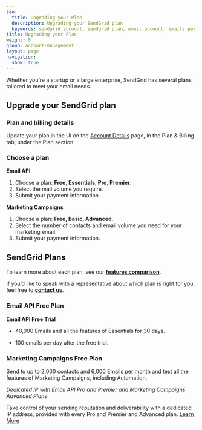 ```yaml
---
seo:
  title: Upgrading your Plan
  description: Upgrading your SendGrid plan
  keywords: sendgrid account, sendgrid plan, email account, emails per month
title: Upgrading your Plan
weight: 0
group: account-management
layout: page
navigation:
  show: true
---
```


Whether you’re a startup or a large enterprise, SendGrid has several plans tailored to meet your email needs. 

## Upgrade your SendGrid plan

### Plan and billing details

Update your plan in the UI on the [Account Details](https://app.sendgrid.com/account/billing ) page, in the Plan & Billing tab, under the Plan section.

### Choose a plan

**Email API**

1. Choose a plan: **Free**, **Essentials**, **Pro**, **Premier**.
1. Select the mail volume you require.
1. Submit your payment information.

**Marketing Campaigns**

1. Choose a plan: **Free, Basic, Advanced**.
1. Select the number of contacts and email volume you need for your marketing email.
1. Submit your payment information.

## SendGrid Plans

To learn more about each plan, see our [**features comparison**](https://sendgrid.com/pricing/).

If you’d like to speak with a representative about which plan is right for you, feel free to [**contact us**](https://sendgrid.com/contact-us-form/).

### Email API Free Plan

<call-out>

**Email API Free Trial**

* 40,000 Emails and all the features of Essentials for 30 days.

</call-out>

* 100 emails per day after the free trial.

### Marketing Campaigns Free Plan

Send to up to 2,000 contacts and 6,000 Emails per month and test all the features of Marketing Campaigns, including Automation.

*Dedicated IP with Email API Pro and Premier and Marketing Campaigns Advanced Plans*

Take control of your sending reputation and deliverability with a dedicated IP address, provided with every Pro and Premier and Advanced plan. [Learn More](https://sendgrid.com/blog/shared-and-dedicated-ips-which-should-you-choose/)

